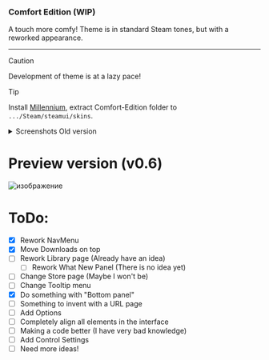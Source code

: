 <h3>
  Comfort Edition (WIP)
</h3>
A touch more comfy! Theme is in standard Steam tones, but with a reworked appearance.
<hr>

> [!caution]
> Development of theme is at a lazy pace!

> [!tip]
> Install [Millennium](https://steambrew.app/), extract Comfort-Edition folder to `.../Steam/steamui/skins`.

<details>
  <summary>Screenshots Old version</summary>

v0.1
![v0.1](https://github.com/user-attachments/assets/bd44038a-5c43-4910-b8fb-1695ae2e0ae9)

v0.5
![v0.5](https://github.com/user-attachments/assets/6d094730-51e6-42f6-8fc6-ee4d5747e0cd)

</details>

# Preview version (v0.6)
![изображение](https://github.com/user-attachments/assets/ac4e5a5f-89c8-44da-9a4e-0837e8ac341e)



# ToDo:
- [x] Rework NavMenu
- [x] Move Downloads on top
- [ ] Rework Library page (Already have an idea)
  - [ ] Rework What New Panel (There is no idea yet)
- [ ] Change Store page (Maybe I won't be)
- [ ] Change Tooltip menu
- [x] Do something with "Bottom panel"
- [ ] Something to invent with a URL page
- [ ] Add Options
- [ ] Completely align all elements in the interface
- [ ] Making a code better (I have very bad knowledge)
- [ ] Add Control Settings
- [ ] Need more ideas!
